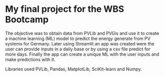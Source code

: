 # My final project for the WBS Bootcamp

The objective was to obtain data from PVLib and PVGis and use it to create a machine learning (ML) model to predict the energy generate from PV systems for Germany.
Later using Streamlit an app was created were the user can provide inputs in a daily base or by using a csv file predict for more days. Finally the app can create a unique ML  with the user inputs and make predictions with it.

Libraries used
PVLib, Pandas, MatplotLib, SciKit-learn and Numpy.
